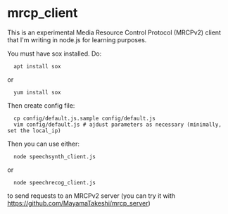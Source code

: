 # mrcp_client

This is an experimental Media Resource Control Protocol (MRCPv2) client that I'm writing in node.js for learning purposes.

You must have sox installed. Do:

```
  apt install sox
```
or
```
  yum install sox
```

Then create config file:
```
  cp config/default.js.sample config/default.js
  vim config/default.js # ajdust parameters as necessary (minimally, set the local_ip)
```

Then you can use either:
```
  node speechsynth_client.js
```
or
```
  node speechrecog_client.js
```

to send requests to an MRCPv2 server (you can try it with https://github.com/MayamaTakeshi/mrcp_server)

